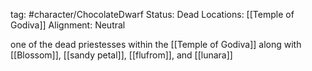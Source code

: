 tag: #character/ChocolateDwarf 
Status: Dead
Locations: [[Temple of Godiva]]
Alignment: Neutral

one of the dead priestesses within the [[Temple of Godiva]] along with [[Blossom]], [[sandy petal]], [[flufrom]], and [[lunara]]